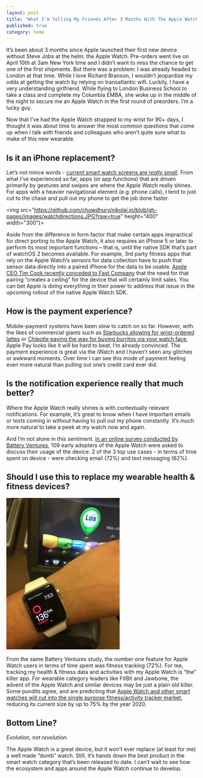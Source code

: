 ```yaml
---
layout: post
title: "What I’m Telling My Friends After 3 Months With The Apple Watch"
published: true
category: home
---
```


It’s been about 3 months since Apple launched their first new device without Steve Jobs at the helm: the Apple Watch. Pre-orders went live on April 10th at 3am New York time and I didn’t want to miss the chance to get one of the first shipments. But there was a problem: I was already headed to London at that time. While I love Richard Branson, I wouldn’t jeopardize my odds at getting the watch by relying on transatlantic wifi. Luckily, I have a very understanding girlfriend. While flying to London Business School to take a class and complete my Columbia EMBA, she woke up in the middle of the night to secure me an Apple Watch in the first round of preorders. I’m a lucky guy.
 
Now that I’ve had the Apple Watch strapped to my wrist for 90+ days, I thought it was about time to answer the most common questions that come up when I talk with friends and colleagues who aren’t quite sure what to make of this new wearable.
 
## Is it an iPhone replacement?

Let’s not mince words - [current smart watch screens are *really small*](https://medium.com/@flyosity/inconvenient-truths-about-the-apple-watch-11bafa44551b). From what I’ve experienced so far, apps (or app functions) that are driven primarily by gestures and swipes are where the Apple Watch really shines. For apps with a heavier navigational element (e.g. phone calls), I tend to just cut to the chase and pull out my phone to get the job done faster. 

<img src="https://github.com/chowdhury/nikolai.in/blob/gh-pages/images/watchdirections.JPG?raw=true" height="400" width="300")>

Aside from the difference in form factor that make certain apps impractical for direct porting to the Apple Watch, it also requires an iPhone 5 or later to perform its most important functions – that is, until the native SDK that’s part of watchOS 2 becomes available. For example, 3rd party fitness apps that rely on the Apple Watch’s sensors for data collection have to push that sensor data directly into a paired iPhone for the data to be usable. [Apple CEO Tim Cook recently conceded to Fast Company](http://www.fastcompany.com/3042435/steves-legacy-tim-looks-ahead) that the need for that pairing “creates a ceiling” for the device that will certainly limit sales. You can bet Apple is doing everything in their power to address that issue in the upcoming rollout of the native Apple Watch SDK. 

## How is the payment experience?

Mobile-payment systems have been slow to catch on so far. However, with the likes of commercial giants such as [Starbucks allowing for wrist-ordered lattes](http://www.starbucks.com/coffeehouse/mobile-apps/applewatch) or [Chipotle paving the way for buying burritos via your watch face](http://mashable.com/2015/04/24/chipotle-app-apple-watch/), Apple Pay looks like it will be hard to beat. I’m already convinced. The payment experience is great via the iWatch and I haven’t seen any glitches or awkward moments. Over time I can see this mode of payment feeling even more natural than pulling out one’s credit card ever did.

## Is the notification experience really that much better?

Where the Apple Watch really shines is with contextually relevant notifications. For example, it’s great to know when I have important emails or texts coming in without having to pull out my phone constantly. It’s much more natural to take a peek at my watch now and again. 

And I’m not alone in this sentiment. [In an online survey conducted by Battery Ventures](http://www.econtentmag.com/Articles/News/News-Feature/This-is-How-People-Are-Really-Using-the-Apple-Watch-104642.htm), 109 early adopters of the Apple Watch were asked to discuss their usage of the device. 2 of the 3 top use cases - in terms of time spent on device - were checking email (72%) and text messaging (62%).

## Should I use this to replace my wearable health & fitness devices?

<img src="https://github.com/chowdhury/nikolai.in/blob/gh-pages/images/watchhealth.jpg?raw=true" height="400" width="300">

From the same Battery Ventures study, the number one feature for Apple Watch users in terms of time spent was fitness tracking (72%). For me, tracking my health & fitness data and activities with my Apple Watch is “the” killer app.  For wearable category leaders like FitBit and Jawbone, the advent of the Apple Watch and similar devices may be just a plain old killer. Some pundits agree, and are predicting that [Apple Watch and other smart watches will cut into the single purpose fitness/activity tracker market](http://www.cnbc.com/2015/05/08/will-fitbit-flop-as-smartwatches-takeover.html), reducing its current size by up to 75% by the year 2020.

## Bottom Line? 

*Evolution, not revolution*.

The Apple Watch is a great device, but it won’t ever replace (at least for me) a well made “dumb” watch. Still, it’s hands down the best product in the smart watch category that’s been released to date. I can’t wait to see how the ecosystem and apps around the Apple Watch continue to develop.

